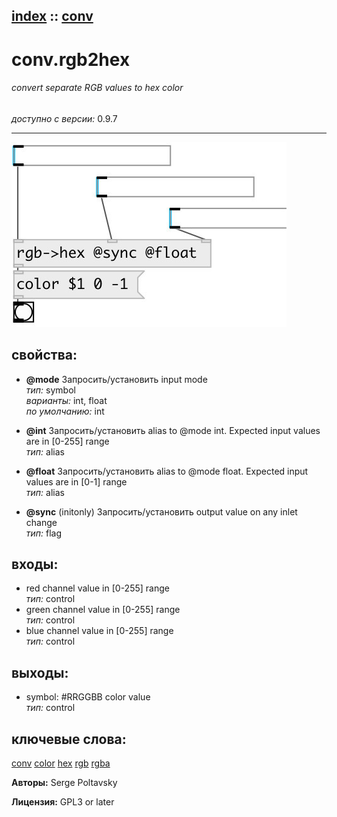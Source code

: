 [index](index.html) :: [conv](category_conv.html)
---

# conv.rgb2hex

###### convert separate RGB values to hex color

*доступно с версии:* 0.9.7

---




[![example](../examples/img/conv.rgb2hex.jpg)](../examples/pd/conv.rgb2hex.pd)







## свойства:

* **@mode** 
Запросить/установить input mode<br>
_тип:_ symbol<br>
_варианты:_ int, float<br>
_по умолчанию:_ int<br>

* **@int** 
Запросить/установить alias to @mode int. Expected input values are in [0-255] range<br>
_тип:_ alias<br>

* **@float** 
Запросить/установить alias to @mode float. Expected input values are in [0-1] range<br>
_тип:_ alias<br>

* **@sync** (initonly)
Запросить/установить output value on any inlet change<br>
_тип:_ flag<br>



## входы:

* red channel value in [0-255] range<br>
_тип:_ control
* green channel value in [0-255] range<br>
_тип:_ control
* blue channel value in [0-255] range<br>
_тип:_ control



## выходы:

* symbol: #RRGGBB color value<br>
_тип:_ control



## ключевые слова:

[conv](keywords/conv.html)
[color](keywords/color.html)
[hex](keywords/hex.html)
[rgb](keywords/rgb.html)
[rgba](keywords/rgba.html)






**Авторы:** Serge Poltavsky




**Лицензия:** GPL3 or later





